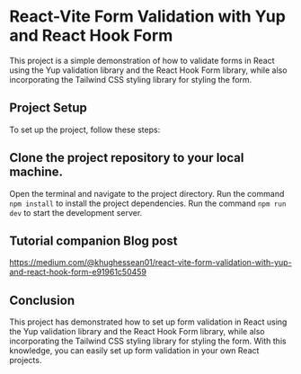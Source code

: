 # React-Vite Form Validation with Yup and React Hook Form

This project is a simple demonstration of how to validate forms in React using the Yup validation library and the React Hook Form library, while also incorporating the Tailwind CSS styling library for styling the form.

## Project Setup

To set up the project, follow these steps:

## Clone the project repository to your local machine.

Open the terminal and navigate to the project directory.
Run the command `npm install` to install the project dependencies.
Run the command `npm run dev` to start the development server.

## Tutorial companion Blog post

https://medium.com/@khughessean01/react-vite-form-validation-with-yup-and-react-hook-form-e91961c50459

## Conclusion

This project has demonstrated how to set up form validation in React using the Yup validation library and the React Hook Form library, while also incorporating the Tailwind CSS styling library for styling the form. With this knowledge, you can easily set up form validation in your own React projects.
